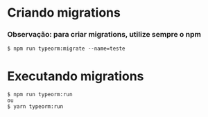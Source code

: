 # Criando migrations

### Observação: para criar migrations, utilize sempre o npm
```shell
$ npm run typeorm:migrate --name=teste
```

# Executando migrations
```shell
$ npm run typeorm:run
ou
$ yarn typeorm:run
```